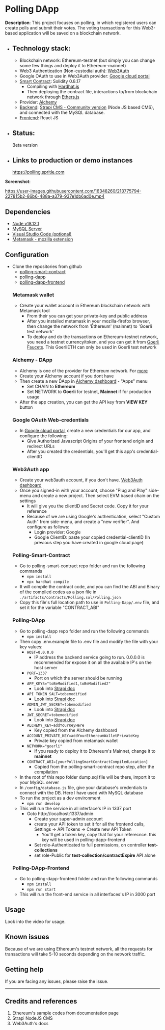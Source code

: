 # Polling DApp

**Description**:  This project focuses on polling, in which registered users can create polls and submit their votes. The voting transactions for this Web3-based application will be saved on a blockchain network. 

  - ## Technology stack: 
    - Blockchain network: Ethereum-testnet (but simply you can change some few things and deploy it to Ethereum-mainnet)
    - Web3 Authentication (Non-custodial auth): [Web3Auth](https://web3auth.io/)
    - Google OAuth to use in Web3Auth provider: [Google cloud portal](https://console.cloud.google.com/apis/dashboard)
    - [Smart Contract](https://github.com/spritlesoftware/polling-smart-contract): Solidity 0.8.17
      * Compiling with [Hardhat.js](https://hardhat.org/)
      * Then deploying the contract file, interactions to/from blockchain network through [Ethers.js](https://docs.ethers.org/v5/)
    - Provider: [Alchemy](https://dashboard.alchemy.com/)
    - [Backend](https://github.com/spritlesoftware/polling-dapp): [Strapi CMS - Community version](https://docs.strapi.io/developer-docs/latest/getting-started/introduction.html) (Node JS based CMS), and connected with the MySQL database.
    - [Frontend](https://github.com/spritlesoftware/polling-dapp-frontend): React JS
  - ## Status:  
    Beta version
  - ## Links to production or demo instances
    https://polling.spritle.com


**Screenshot**: 


https://user-images.githubusercontent.com/16348260/213775794-227815b2-86b6-488a-a379-937e1db6ad0e.mp4


## Dependencies
- [Node v18.12.1](https://nodejs.org/download/release/v18.12.1/)
- [MySQL Server](https://dev.mysql.com/downloads/mysql/)
- [Visual Studio Code (optional)](https://code.visualstudio.com/Download)
- [Metamask - mozilla extension](https://addons.mozilla.org/en-US/firefox/addon/ether-metamask/)

## Configuration
- Clone the repositories from github
    * [polling-smart-contract](https://github.com/spritlesoftware/polling-smart-contract)
    * [polling-dapp](https://github.com/spritlesoftware/polling-dapp)
    * [polling-dapp-frontend](https://github.com/spritlesoftware/polling-dapp-frontend)
  ### Metamask wallet
  - Create your wallet account in Ethereum blockchain network with Metamask tool
    - From their you can get your private-key and public address
    - After you installed metamask in your mozilla-firefox browser, then change the network from 'Ethereum' (mainnet) to 'Goerli test network'
    - To deploy and do the transactions on Ethereum-testnet network, you need a testnet currency/token, and you can get it from [Goerli Faucets](https://goerlifaucet.com/). This GoerliETH can only be used in Goerli test network
  ### Alchemy - DApp
  - Alchemy is one of the provider for Ethereum network. For [more](https://docs.alchemy.com/docs/ethers-js-provider#ethersjs-provider-use-cases)
  - Create your Alchemy account if you dont have
  - Then create a new DApp in [Alchemy dashboard](https://dashboard.alchemy.com/) - "Apps" menu
    * Set CHAIN to **Ethereum**
    * Set NETWORK to **Goerli** for testnet, **Mainnet** if for production usage
  - After the app creation, you can get the API key from **VIEW KEY** button
  ### Google OAuth Web-credentials
  - In [Google cloud portal](https://console.cloud.google.com/apis/credentials), create a new credentials for our app, and configure the following:
      * Give Authorized Javascript Origins of your frontend origin and redirect URLs
      * After you created the credentials, you'll get this app's credential-clientID
  ### Web3Auth app
  - Create your web3auth account, if you don't have. [Web3Auth dashboard](https://dashboard.web3auth.io)
  - Once you signed-in with your account, choose "Plug and Play" side-menu and create a new project. Then select EVM based chain on the settings
      * It will give you the clientID and Secret code. Copy it for your reference
      * Because of we are using Google's authentication, select "Custom Auth" from side-menu, and create a "new verifier". And configure as follows:
          + Login provider: Google
          + Google ClientID: paste your copied credential-clientID (In previous step you have created in google cloud page)
  ### Polling-Smart-Contract
  - Go to polling-smart-contract repo folder and run the following commands
      * ```npm install```
      * ```npx hardhat compile```
  - It will compile the contract code, and you can find the ABI and Binary of the compiled codes as a json file in ```./artifacts/contracts/Polling.sol/Polling.json```
  - Copy this file's full location path to use in ```Polling-Dapp/.env``` file, and set it for the variable "CONTRACT_ABI"
  ### Polling-DApp ###
  - Go to polling-dapp repo folder and run the following commands
      * ```npm install```
  - Then copy .env.example file to .env file and modify the file with your key values:
      * ```HOST=0.0.0.0```
        + IP address the backend service going to run. 0.0.0.0 is recommended for expose it on all the available IP's on the host server
      * ```PORT=1337```
        + Port on which the server should be running
      * ```APP_KEYS="toBeModified1,toBeModified2"```
        + Look into [Strapi doc](https://docs.strapi.io/developer-docs/latest/setup-deployment-guides/configurations/required/server.html#available-options)
      * ```API_TOKEN_SALT=tobemodified```
        + Look into [Strapi doc](https://docs.strapi.io/developer-docs/latest/setup-deployment-guides/configurations/required/admin-panel.html#available-options)
      * ```ADMIN_JWT_SECRET=tobemodified```
        + Look into [Strapi doc](https://docs.strapi.io/developer-docs/latest/setup-deployment-guides/configurations/required/admin-panel.html#available-options)
      * ```JWT_SECRET=tobemodified```
        + Look into [Strapi doc](https://docs.strapi.io/developer-docs/latest/setup-deployment-guides/configurations/required/admin-panel.html#available-options)
      * ```ALCHEMY_KEY=addYourKeyHere```
        + Key copied from the Alchemy dashboard
      * ```ACCOUNT_PRIVATE_KEY=addYourEthereumWalletPrivateKey```
        + Private key copied from metamask wallet
      * ```NETWORK="goerli"```
        + If you ready to deploy it to Ethereum's Mainnet, change it to **mainnet**
      * ```CONTRACT_ABI=[yourPollingSmartContractCompiledLocation]```
        + Copied from the polling-smart-contract repo step, after the compilation
  - In the root of this repo folder dump.sql file will be there, import it to your MySQL server
  - In ```/config/database.js``` file, give your database's credentials to connect with the DB. Here I have used with MySQL database
  - To run the project as a dev environment
      * ```npm run develop```
  - This will run the service in all interface's IP in 1337 port
      * Goto http://localhost:1337/admin
		  * Create your super-admin account
		  * create your API token to set it for all the frontend calls, Settings => API Tokens => Create new API Token
			* You'll get a token key, copy that for your referecnce. this key will be used in polling-dapp-frontend
		  * Set role-Authenticated to full permissions, on controller **test-collections**
		  * set role-Public for **test-collection/contractExpire** API alone
  ### Polling-DApp-Frontend
  - Go to polling-dapp-frontend folder and run the following commands
      * ```npm install```
      * ```npm run start```
   - This will run the front-end service in all interfaces's IP in 3000 port

## Usage
Look into the video for usage. 

## Known issues
Because of we are using Ethereum's testnet network, all the requests for transactions will take 5-10 seconds depending on the network traffic.

## Getting help
If you are facing any issues, please raise the issue.

----
## Credits and references

1. Ethereum's sample codes from documentation page
2. Strapi NodeJS CMS
3. Web3Auth's docs
